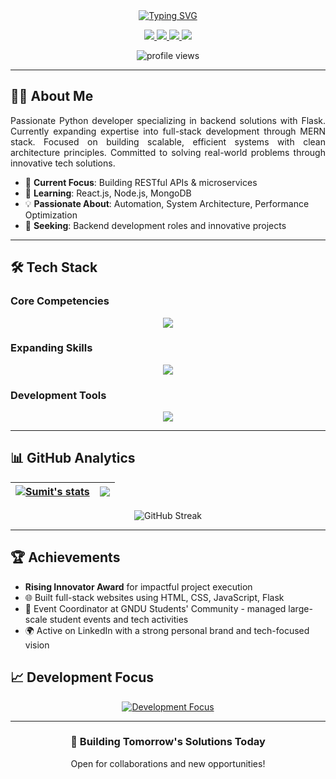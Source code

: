 <div align="center">
  
<!-- Dynamic Animated Header -->
<a href="https://git.io/typing-svg">
  <img src="https://readme-typing-svg.demolab.com?font=Fira+Code&size=30&duration=2800&pause=800&color=007ACC&center=true&vCenter=true&width=800&lines=Hello,+I'm+Sumit+Kumar;Python+Developer+•+Backend+Specialist;Crafting+Scalable+Tech+Solutions;MERN+Stack+Learner+•+Tech+Innovator" alt="Typing SVG" />
</a>

<!-- Contact Badges -->
<p align="center">
  <a href="https://www.linkedin.com/in/sumit-kumar-a0899b250" target="_blank">
    <img src="https://img.shields.io/badge/-LinkedIn-0A66C2?style=for-the-badge&logo=linkedin&logoColor=white" />
  </a>
  <a href="mailto:sk78146083@gmail.com">
    <img src="https://img.shields.io/badge/-Gmail-D14836?style=for-the-badge&logo=gmail&logoColor=white" />
  </a>
  <a href="https://wa.me/918360671237">
    <img src="https://img.shields.io/badge/-WhatsApp-25D366?style=for-the-badge&logo=whatsapp&logoColor=white" />
  </a>
  <a href="https://github.com/sumit007-ui">
    <img src="https://img.shields.io/badge/-Portfolio-181717?style=for-the-badge&logo=github&logoColor=white" />
  </a>
</p>

<!-- Profile Views -->
<img src="https://komarev.com/ghpvc/?username=sumit007-ui&label=Profile+Views&color=007ACC&style=flat-square" alt="profile views" />

</div>

---

## 👨‍💻 About Me

<div align="justify">
Passionate Python developer specializing in backend solutions with Flask. Currently expanding expertise into full-stack development through MERN stack. Focused on building scalable, efficient systems with clean architecture principles. Committed to solving real-world problems through innovative tech solutions.
</div>

- 🔭 **Current Focus**: Building RESTful APIs & microservices
- 🌱 **Learning**: React.js, Node.js, MongoDB
- 💡 **Passionate About**: Automation, System Architecture, Performance Optimization
- 👯 **Seeking**: Backend development roles and innovative projects

---

## 🛠️ Tech Stack

### Core Competencies
<div align="center">
  <img src="https://skillicons.dev/icons?i=python,flask,postgres,git,html,css,bootstrap,github,linux" />
</div>

### Expanding Skills
<div align="center">
  <img src="https://skillicons.dev/icons?i=react,nodejs,mongodb,express,js,aws" />
</div>

### Development Tools
<div align="center">
  <img src="https://skillicons.dev/icons?i=vscode,docker,bash,canva,figma" />
</div>

---

## 📊 GitHub Analytics

<div align="center">
  
| <a href="https://github.com/sumit007-ui"><img align="center" src="https://github-readme-stats.vercel.app/api?username=sumit007-ui&show_icons=true&theme=algolia&hide_border=true&include_all_commits=true&count_private=true" alt="Sumit's stats" /></a> | <a href="https://github.com/sumit007-ui"><img align="center" src="https://github-readme-stats.vercel.app/api/top-langs/?username=sumit007-ui&layout=compact&theme=algolia&hide_border=true&langs_count=8" /></a> |
| ------------- | ------------- |

</div>

<div align="center">
  <!-- Fixed GitHub Streak Stats -->
  <img src="https://streak-stats.demolab.com?user=sumit007-ui&theme=algolia&hide_border=true&date_format=M%20j%5B%2C%20Y%5D" alt="GitHub Streak" />
</div>

---

## 🏆 Achievements
- **Rising Innovator Award** for impactful project execution
- 🌐 Built full-stack websites using HTML, CSS, JavaScript, Flask
- 🌟 Event Coordinator at GNDU Students' Community - managed large-scale student events and tech activities
- 🌍 Active on LinkedIn with a strong personal brand and tech-focused vision

## 📈 Development Focus
<div align="center">
  <a href="https://git.io/typing-svg">
    <img src="https://readme-typing-svg.demolab.com?font=Fira+Code&size=22&duration=3000&pause=1000&color=007ACC&center=true&vCenter=true&width=800&lines=Advanced+Backend+Architecture;Cloud+Deployment+(AWS/Azure);Full-Stack+Proficiency;System+Design+Principles;Performance+Optimization" alt="Development Focus" />
  </a>
</div>

---

<div align="center">
  <h3>🚀 Building Tomorrow's Solutions Today</h3>
  <p>Open for collaborations and new opportunities!</p>
</div>
